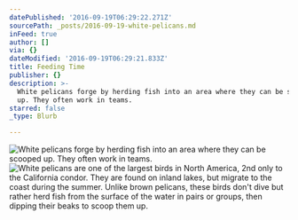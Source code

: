```yaml
---
datePublished: '2016-09-19T06:29:22.271Z'
sourcePath: _posts/2016-09-19-white-pelicans.md
inFeed: true
author: []
via: {}
dateModified: '2016-09-19T06:29:21.833Z'
title: Feeding Time
publisher: {}
description: >-
  White pelicans forge by herding fish into an area where they can be scooped
  up. They often work in teams.
starred: false
_type: Blurb

---
```

![White pelicans forge by herding fish into an area where they can be scooped up. They often work in teams.](https://the-grid-user-content.s3-us-west-2.amazonaws.com/149eaa6e-b20a-4409-b2ae-991905e70d84.jpg)
![White pelicans are one of the largest birds in North America, 2nd only to the California condor.  They are found on inland lakes, but migrate to the coast during the summer.  Unlike brown pelicans, these birds don't dive but rather herd fish from the surface of the water in pairs or groups, then dipping their beaks to scoop them up. ](https://the-grid-user-content.s3-us-west-2.amazonaws.com/785a03fd-5034-44a6-b987-208c716dd245.jpg)